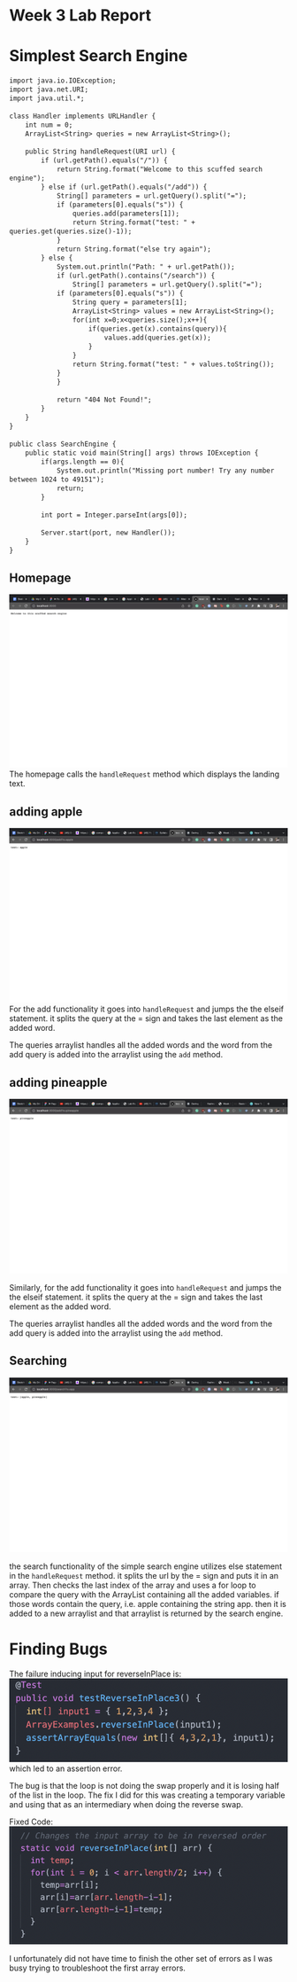 # Week 3 Lab Report

# Simplest Search Engine






    import java.io.IOException;
    import java.net.URI;
    import java.util.*;

    class Handler implements URLHandler {
        int num = 0;
        ArrayList<String> queries = new ArrayList<String>();
        
        public String handleRequest(URI url) {
            if (url.getPath().equals("/")) {
                return String.format("Welcome to this scuffed search engine");
            } else if (url.getPath().equals("/add")) {
                String[] parameters = url.getQuery().split("=");
                if (parameters[0].equals("s")) { 
                    queries.add(parameters[1]);
                    return String.format("test: " + queries.get(queries.size()-1));
                }
                return String.format("else try again");
            } else {
                System.out.println("Path: " + url.getPath());
                if (url.getPath().contains("/search")) {
                    String[] parameters = url.getQuery().split("=");
                if (parameters[0].equals("s")) { 
                    String query = parameters[1];
                    ArrayList<String> values = new ArrayList<String>();
                    for(int x=0;x<queries.size();x++){
                        if(queries.get(x).contains(query)){
                            values.add(queries.get(x));
                        }
                    }
                    return String.format("test: " + values.toString());
                }
                }

                return "404 Not Found!";
            }
        }
    }

    public class SearchEngine {
        public static void main(String[] args) throws IOException {
            if(args.length == 0){
                System.out.println("Missing port number! Try any number between 1024 to 49151");
                return;
            }

            int port = Integer.parseInt(args[0]);

            Server.start(port, new Handler());
        }
    }

## Homepage
![Image](screenshots/week3/homepage.png)
The homepage calls the `handleRequest` method which displays the landing text.
## adding apple
![Image](screenshots/week3/apple.png)
For the add functionality it goes into `handleRequest` and jumps the the elseif statement. it splits the query at the = sign and takes the last element as the added word. 

The queries arraylist handles all the added words and the word from the add query is added into the arraylist using the `add` method.
## adding pineapple
![Image](screenshots/week3/pineapple.png)

Similarly, for the add functionality it goes into `handleRequest` and jumps the the elseif statement. it splits the query at the = sign and takes the last element as the added word. 

The queries arraylist handles all the added words and the word from the add query is added into the arraylist using the `add` method.

## Searching
![Image](screenshots/week3/search.png)

the search functionality of the simple search engine utilizes else statement in the `handleRequest` method. it splits the url by the = sign and puts it in an array. Then checks the last index of the array and uses a for loop to compare the query with the ArrayList containing all the added variables. if those words contain the query, i.e. apple containing the string app. then it is added to a new arraylist and that arraylist is returned by the search engine.

# Finding Bugs

The failure inducing input for reverseInPlace is:
![Image](screenshots/week3/failure.png)
which led to an assertion error.

The bug is that the loop is not doing the swap properly and it is losing half of the list in the loop. The fix I did for this was creating a temporary variable and using that as an intermediary when doing the reverse swap.

Fixed Code:
![Image](screenshots/week3/fix.png)


I unfortunately did not have time to finish the other set of errors as I was busy trying to troubleshoot the first array errors.

